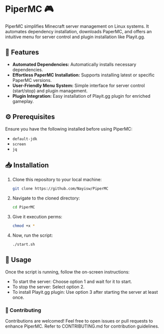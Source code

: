 # PiperMC 🎮

PiperMC simplifies Minecraft server management on Linux systems. It automates dependency installation, downloads PaperMC, and offers an intuitive menu for server control and plugin installation like Playit.gg.

## 🚀 Features

- **Automated Dependencies:** Automatically installs necessary dependencies.
- **Effortless PaperMC Installation:** Supports installing latest or specific PaperMC versions.
- **User-Friendly Menu System:** Simple interface for server control (start/stop) and plugin management.
- **Plugin Integration:** Easy installation of Playit.gg plugin for enriched gameplay.

## ⚙️ Prerequisites

Ensure you have the following installed before using PiperMC:

- `default-jdk`
- `screen`
- `jq`

## 📥 Installation

1. Clone this repository to your local machine:

   ```bash
   git clone https://github.com/Nayisw/PiperMC
2. Navigate to the cloned directory:
   ```bash
   cd PiperMC 
3. Give it execution perms:
   ```bash
   chmod +x *
4. Now, run the script:
   ```bash
   ./start.sh
   
## 🧩 Usage

Once the script is running, follow the on-screen instructions:

- To start the server: Choose option 1 and wait for it to start.
- To stop the server: Select option 2.
- To install Playit.gg plugin: Use option 3 after starting the server at least once.

### 🤝 Contributing
Contributions are welcomed! Feel free to open issues or pull requests to enhance PiperMC. Refer to CONTRIBUTING.md for contribution guidelines.
